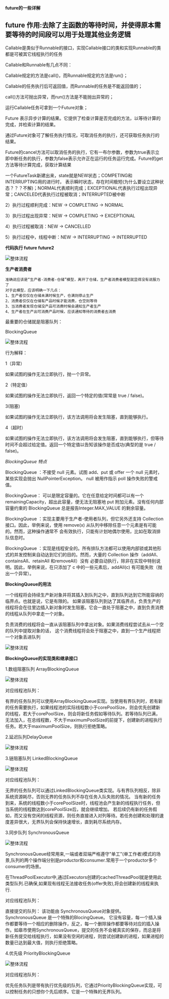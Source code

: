 

**future的一些详解**

future 作用:去除了主函数的等待时间，并使得原本需要等待的时间段可以用于处理其他业务逻辑
--------------------- 

Callable是类似于Runnable的接口，实现Callable接口的类和实现Runnable的类都是可被其它线程执行的任务

Callable和Runnable有几点不同：

Callable规定的方法是call()，而Runnable规定的方法是run()；

Callable的任务执行后可返回值，而Runnable的任务是不能返回值的；

call()方法可抛出异常，而run()方法是不能抛出异常的；

运行Callable任务可拿到一个Future对象；

Future 表示异步计算的结果。它提供了检查计算是否完成的方法，以等待计算的完成，并检索计算的结果。

通过Future对象可了解任务执行情况，可取消任务的执行，还可获取任务执行的结果。

Future的cancel方法可以取消任务的执行，它有一布尔参数，参数为true表示立即中断任务的执行，参数为false表示允许正在运行的任务运行完成。Future的get方法等待计算完成，获取计算结果


一个FutureTask新建出来，state就是NEW状态；COMPETING和INTERRUPTING用的进行时，
表示瞬时状态，存在时间极短(为什么要设立这种状态？？？不解)；NORMAL代表顺利完成；EXCEPTIONAL代表执行过程出现异常；CANCELED代表执行过程被取消；INTERRUPTED被中断

2）执行过程顺利完成：NEW -> COMPLETING -> NORMAL

3）执行过程出现异常：NEW -> COMPLETING -> EXCEPTIONAL

4）执行过程被取消：NEW -> CANCELLED

5）执行过程中，线程中断：NEW -> INTERRUPTING -> INTERRUPTED

**代码执行 future future2**

![整体流程](https://raw.githubusercontent.com/qiurunze123/imageall/master/threadnew53.png)



**生产者消费者**


    准确说应该是“生产者-消费者-仓储”模型，离开了仓储，生产者消费者模型就显得没有说服力了
    对于此模型，应该明确一下几点：
    1、生产者仅仅在仓储未满时候生产，仓满则停止生产
    2、消费者仅仅在仓储有产品时候才能消费，仓空则等待
    3、当消费者发现仓储没产品可消费时候会通知生产者生产
    4、生产者在生产出可消费产品时候，应该通知等待的消费者去消费
    
最重要的仓储就是阻塞队列：

BlockingQueue

![整体流程](https://raw.githubusercontent.com/qiurunze123/imageall/master/threadnew46.png)

行为解释：

1（异常）

如果试图的操作无法立即执行，抛一个异常。

2（特定值）
 
如果试图的操作无法立即执行，返回一个特定的值(常常是 true / false)。

3(阻塞)
 
如果试图的操作无法立即执行，该方法调用将会发生阻塞，直到能够执行。

4（超时）
 
如果试图的操作无法立即执行，该方法调用将会发生阻塞，直到能够执行，但等待时间不会超过给定值。返回一个特定值以告知该操作是否成功(典型的是 true / false)。

_BlockingQueue 特点_
 
BlockingQueue ：不接受 null 元素。试图 add、put 或 offer 一个 null 元素时，某些实现会抛出 NullPointerException。
null 被用作指示 poll 操作失败的警戒值。

BlockingQueue： 可以是限定容量的。它在任意给定时间都可以有一个 remainingCapacity，超出此容量，便无法无阻塞地 put 附加元素。没有任何内部容量约束的 BlockingQueue 总是报告Integer.MAX_VALUE 的剩余容量。

BlockingQueue ：实现主要用于生产者-使用者队列，但它另外还支持 Collection 接口。因此，举例来说，使用 remove(x) 从队列中移除任意一个元素是有可能的。然而，这种操作通常不 会有效执行，只能有计划地偶尔使用，比如在取消排队信息时。

BlockingQueue ：实现是线程安全的。所有排队方法都可以使用内部锁或其他形式的并发控制来自动达到它们的目的。然而，大量的 Collection 操作（addAll、containsAll、retainAll 和removeAll）没有 必要自动执行，除非在实现中特别说明。因此，举例来说，在只添加了 c 中的一些元素后，addAll(c) 有可能失败（抛出一个异常）。


**BlockingQueue的用法**


一个线程将会持续生产新对象并将其插入到队列之中，直到队列达到它所能容纳的临界点。也就是说，它是有限的。
如果该阻塞队列到达了其临界点，负责生产的线程将会在往里边插入新对象时发生阻塞。它会一直处于阻塞之中，直到负责消费的线程从队列中拿走一个对象。

 负责消费的线程将会一直从该阻塞队列中拿出对象。如果消费线程尝试去从一个空的队列中提取对象的话，
 这个消费线程将会处于阻塞之中，直到一个生产线程把一个对象丢进队列

![整体流程](https://raw.githubusercontent.com/qiurunze123/imageall/master/threadnew47.png)

**BlockingQueue的实现类和继承接口**

1.数组阻塞队列 ArrayBlockingQueue 

![整体流程](https://raw.githubusercontent.com/qiurunze123/imageall/master/threadnew48.png)

对应线程池队列：

有界的任务队列可以使用ArrayBlockingQueue实现。当使用有界队列时，若有新的任务需要执行，如果线程池的实际线程数小于corePoolSize，则会优先创建新的线程，若大于corePoolSize，则会将新任务假如等待队列。若等待队列已满，无法加入，在总线程数，不大于maximumPoolSize的前提下，创建新的进程执行任务。若大于maximumPoolSize，则执行拒绝策略。


2.延迟队列DelayQueue

![整体流程](https://raw.githubusercontent.com/qiurunze123/imageall/master/threadnew49.png)

3.链阻塞队列 LinkedBlockingQueue

![整体流程](https://raw.githubusercontent.com/qiurunze123/imageall/master/threadnew50.png)

对应线程池队列：

无界的任务队列可以通过LinkedBlockingQueue类实现。与有界队列相反，除非系统资源耗尽，否则无界的任务队列不存在任务入队失败的情况。
当有新的任务到来，系统的线程数小于corePoolSize时，线程池会产生新的线程执行任务，但当系统的线程数达到corePoolSize后，就会继续增加。
若后续仍有新的任务假如，而又没有空闲的线程资源，则任务直接进入对列等待。若任务创建和处理的速度差异很大，无界队列会保持快速增长，直到耗尽系统内存。

3.同步队列 SynchronousQueue 

![整体流程](https://raw.githubusercontent.com/qiurunze123/imageall/master/threadnew51.png)

SynchronousQueue经常用来,一端或者双端严格遵守"单工"(单工作者)模式的场景,队列的两个操作端分别是productor和consumer.常用于一个productor多个consumer的场景。

在ThreadPoolExecutor中,通过Executors创建的cachedThreadPool就是使用此类型队列.已确保,如果现有线程无法接收任务(offer失败),将会创建新的线程来执行.

对应线程池队列：

直接提交的队列： 该功能由 SynchronousQueue对象提供。SynchronousQueue 是一个特殊的BlocingQueue。 它没有容量，每一个插入操作都要等待一个相应的删除操作，反之，每一个删除操作都要等待对应的插入操作。如皋市使用SynchronousQueue，提交的任务不会被真实的保存，而总是将新任务提交给线程执行，如果没有空闲的进程，则尝试创建新的进程，如果进程的数量已达到最大值，则执行拒绝策略。

4.优先级 PriorityBlockingQueue

![整体流程](https://raw.githubusercontent.com/qiurunze123/imageall/master/threadnew52.png)

对应线程池队列：

优先任务队列是带有执行优先级的队列，它通过PriorityBlockingQueue实现，可以控制任务的只想你个先后顺序。它是一个特殊的无界队列。



